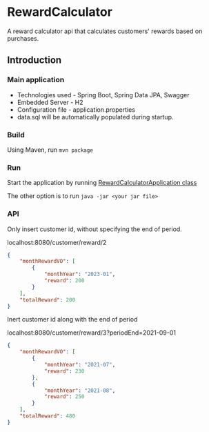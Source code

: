 # RewardCalculator

A reward calculator api that calculates customers' rewards based on purchases.

## Introduction
### Main application
- Technologies used - Spring Boot, Spring Data JPA, Swagger
- Embedded Server - H2
- Configuration file - application.properties
- data.sql will be automatically populated during startup.

### Build
Using Maven, run `mvn package`

### Run 
Start the application by running [RewardCalculatorApplication class](src/main/java/com/dylan/rewardcalculator/RewardCalculatorApplication.java)

The other option is to run `java -jar <your jar file>`

### API
Only insert customer id, without specifying the end of period.

localhost:8080/customer/reward/2
```json
{
    "monthRewardVO": [
        {
            "monthYear": "2023-01",
            "reward": 200
        }
    ],
    "totalReward": 200
}
```

Inert customer id along with the end of period

localhost:8080/customer/reward/3?periodEnd=2021-09-01
```json
{
    "monthRewardVO": [
        {
            "monthYear": "2021-07",
            "reward": 230
        },
        {
            "monthYear": "2021-08",
            "reward": 250
        }
    ],
    "totalReward": 480
}
```

